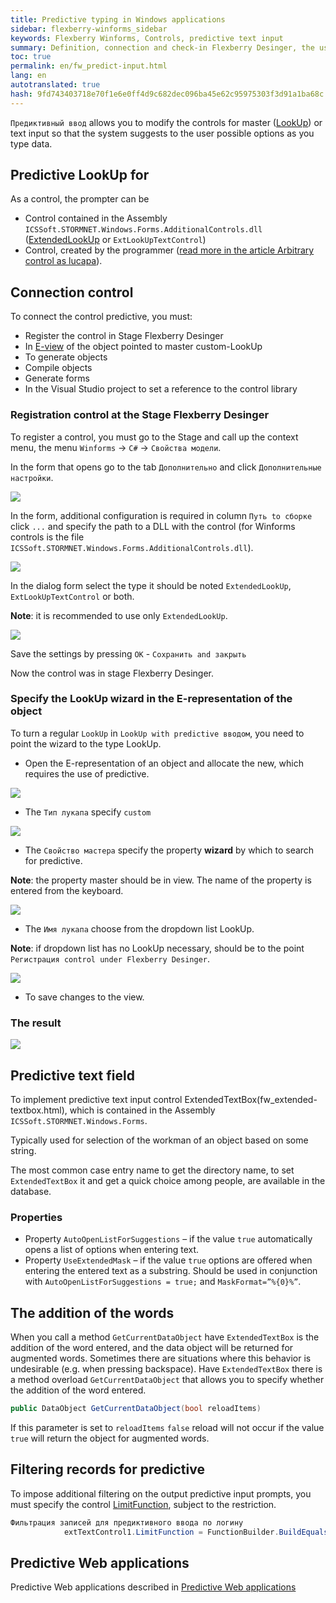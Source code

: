 ```yaml
---
title: Predictive typing in Windows applications
sidebar: flexberry-winforms_sidebar
keywords: Flexberry Winforms, Controls, predictive text input
summary: Definition, connection and check-in Flexberry Desinger, the use in the text box and filter
toc: true
permalink: en/fw_predict-input.html
lang: en
autotranslated: true
hash: 9fd743403718e70f1e6e0ff4d9c682dec096ba45e62c95975303f3d91a1ba68c
---
```


`Предиктивный ввод` allows you to modify the controls for master ([LookUp](fa_lookup-overview.html)) or text input so that the system suggests to the user possible options as you type data.

## Predictive LookUp for

As a control, the prompter can be

* Control contained in the Assembly `ICSSoft.STORMNET.Windows.Forms.AdditionalControls.dll` ([ExtendedLookUp](fw_extended-lookup.html) or `ExtLookUpTextControl`)
* Control, created by the programmer ([read more in the article Arbitrary control as lucapa](fo_custom-lookup.html)).

## Connection control

To connect the control predictive, you must:

* Register the control in Stage Flexberry Desinger
* In [E-view](fd_e-view.html) of the object pointed to master custom-LookUp
* To generate objects
* Compile objects
* Generate forms
* In the Visual Studio project to set a reference to the control library

### Registration control at the Stage Flexberry Desinger

To register a control, you must go to the Stage and call up the context menu, the menu `Winforms` -> `C#` -> `Свойства модели`.

In the form that opens go to the tab `Дополнительно` and click `Дополнительные настройки`.

![](/images/pages/products/flexberry-winforms/controls/edit-stage.png)

In the form, additional configuration is required in column `Путь to сборке` click `...` and specify the path to a DLL with the control (for Winforms controls is the file `ICSSoft.STORMNET.Windows.Forms.AdditionalControls.dll`).

![](/images/pages/products/flexberry-winforms/controls/path2dll.png)

In the dialog form select the type it should be noted `ExtendedLookUp`, `ExtLookUpTextControl` or both.

__Note__: it is recommended to use only `ExtendedLookUp`.

![](/images/pages/products/flexberry-winforms/controls/type-select.png)

Save the settings by pressing `OK` - `Сохранить and закрыть`

Now the control was in stage Flexberry Desinger.

### Specify the LookUp wizard in the E-representation of the object

To turn a regular `LookUp` in `LookUp with predictive вводом`, you need to point the wizard to the type LookUp.

* Open the E-representation of an object and allocate the new, which requires the use of predictive.

![](/images/pages/products/flexberry-winforms/controls/select-master.png)

* The `Тип лукапа` specify `custom`

![](/images/pages/products/flexberry-winforms/controls/select-type.png)

* The `Свойство мастера` specify the property __wizard__ by which to search for predictive.

__Note__: the property master should be in view. The name of the property is entered from the keyboard.

![](/images/pages/products/flexberry-winforms/controls/select-property.png)

* The `Имя лукапа` choose from the dropdown list LookUp.

__Note__: if dropdown list has no LookUp necessary, should be to the point `Регистрация control under Flexberry Desinger`.

![](/images/pages/products/flexberry-winforms/controls/select-lookup.png)

* To save changes to the view.

### The result

![](/images/pages/products/flexberry-winforms/controls/predict-lookup.gif)

## Predictive text field

To implement predictive text input control ExtendedTextBox(fw_extended-textbox.html), which is contained in the Assembly `ICSSoft.STORMNET.Windows.Forms`.

Typically used for selection of the workman of an object based on some string.

The most common case entry name to get the directory name, to set `ExtendedTextBox` it and get a quick choice among people, are available in the database.

### Properties

* Property `AutoOpenListForSuggestions` – if the value `true` automatically opens a list of options when entering text.
* Property `UseExtendedMask` – if the value `true` options are offered when entering the entered text as a substring. Should be used in conjunction with `AutoOpenListForSuggestions = true;` and `MaskFormat=”%{0}%”`.

## The addition of the words

When you call a method `GetCurrentDataObject` have `ExtendedTextBox` is the addition of the word entered, and the data object will be returned for augmented words. Sometimes there are situations where this behavior is undesirable (e.g. when pressing backspace).
Have `ExtendedTextBox` there is a method overload `GetCurrentDataObject` that allows you to specify whether the addition of the word entered.

```csharp
public DataObject GetCurrentDataObject(bool reloadItems)
```

If this parameter is set to `reloadItems` `false` reload will not occur if the value `true` will return the object for augmented words.

## Filtering records for predictive

To impose additional filtering on the output predictive input prompts, you must specify the control [LimitFunction](fo_function-list.html), subject to the restriction.

```csharp
Фильтрация записей для предиктивного ввода по логину			
			extTextControl1.LimitFunction = FunctionBuilder.BuildEquals("Login", username);
```

## Predictive Web applications

Predictive Web applications described in [Predictive Web applications](fa_predict-input-web.html)



